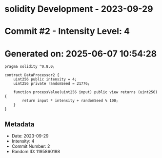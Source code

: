 ﻿# solidity Development - 2023-09-29
# Commit #2 - Intensity Level: 4
# Generated on: 2025-06-07 10:54:28
```solidity
pragma solidity ^0.8.0;

contract DataProcessor2 {
    uint256 public intensity = 4;
    uint256 private randomSeed = 21776;

    function processValue(uint256 input) public view returns (uint256) {
        return input * intensity + randomSeed % 100;
    }
}
```
## Metadata
- Date: 2023-09-29
- Intensity: 4
- Commit Number: 2
- Random ID: 1195860188
